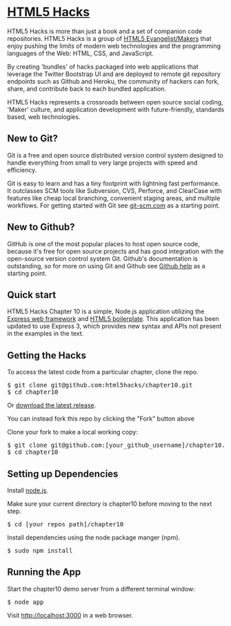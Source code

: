 [HTML5 Hacks](https://github.com/html5hacks)
=================

HTML5 Hacks is more than just a book and a set of companion code repositories. HTML5 Hacks is a group of [HTML5 Evangelist/Makers](https://github.com/html5hacks?tab=members) that enjoy pushing the limits of modern web technologies and the programming languages of the Web: HTML, CSS, and JavaScript. 

By creating 'bundles' of hacks packaged into web applications that leverage the Twitter Bootstrap UI and are deployed to remote git repository endpoints such as Github and Heroku, the community of hackers can fork, share, and contribute back to each bundled application. 

HTML5 Hacks represents a crossroads between open source social coding, 'Maker' culture, and application development with future-friendly, standards based, web technologies. 

New to Git?
-----------
Git is a free and open source distributed version control system designed to handle everything from small to very large projects with speed and efficiency.

Git is easy to learn and has a tiny footprint with lightning fast performance. It outclasses SCM tools like Subversion, CVS, Perforce, and ClearCase with features like cheap local branching, convenient staging areas, and multiple workflows. For getting started with Git see [git-scm.com](http://git-scm.com/) as a starting point.


New to Github?
-----------
GitHub is one of the most popular places to host open source code, because it's free for open source projects and has good integration with the open-source version control system Git. Github's documentation is outstanding, so for more on using Git and Github see [Github help](https://help.github.com) as a starting point.


Quick start
-----------

HTML5 Hacks Chapter 10 is a simple, Node.js application utilizing the [Express web framework](http://expressjs.com/) and [HTML5 boilerplate](http://html5boilerplate.com/). This application has been updated to use Express 3, which provides new syntax and APIs not present in the examples in the text. 

## Getting the Hacks

To access the latest code from a particular chapter, clone the repo.

<pre>
$ git clone git@github.com:html5hacks/chapter10.git
$ cd chapter10
</pre>

Or [download the latest release](https://github.com/html5hacks/chapter10/archive/master.zip).

You can instead fork this repo by clicking the "Fork" button above

Clone your fork to make a local working copy:

<pre>
$ git clone git@github.com:[your_github_username]/chapter10.git
$ cd chapter10
</pre>

## Setting up Dependencies

Install [node.js](http://nodejs.org/#download).

Make sure your current directory is chapter10 before moving to the next step.

<pre>
$ cd [your repos path]/chapter10
</pre>

Install dependencies using the node package manger (npm).

<pre>
$ sudo npm install
</pre>

## Running the App

Start the chapter10 demo server from a different terminal window:

<pre>
$ node app
</pre>

Visit [http://localhost:3000](http://localhost:3000) in a web browser.
